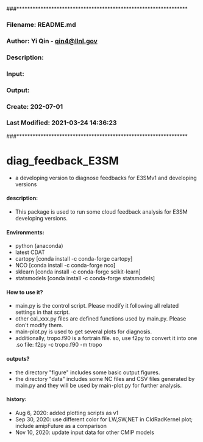 ###****************************************************************
###
###   Filename: README.md
###
###    Author: Yi Qin - qin4@llnl.gov
###    Description: 
###    Input: 
###    Output: 
###    Create: 202-07-01 
###    Last Modified: 2021-03-24 14:36:23
###****************************************************************


# diag_feedback_E3SM
- a developing version to diagnose feedbacks for E3SMv1 and developing versions

#### description:
- This package is used to run some cloud feedback analysis for E3SM developing versions.

#### Environments:
- python (anaconda)
- latest CDAT
- cartopy [conda install -c conda-forge cartopy]
- NCO [conda install -c conda-forge nco]
- sklearn [conda install -c conda-forge scikit-learn]
- statsmodels [conda install -c conda-forge statsmodels]

#### How to use it?
- main.py is the control script. Please modify it following all related settings in that script.
- other cal_xxx.py files are defined functions used by main.py. Please don't modify them.
- main-plot.py is used to get several plots for diagnosis. 
- additionally, tropo.f90 is a fortrain file. so, use f2py to convert it into one .so file: f2py -c tropo.f90 -m tropo

#### outputs?
- the directory "figure" includes some basic output figures.
- the directory "data" includes some NC files and CSV files generated by main.py and they will be used by main-plot.py for further analysis.


#### history:
- Aug 6, 2020: added plotting scripts as v1
- Sep 30, 2020: use different color for LW,SW,NET in CldRadKernel plot; include amipFuture as a comparison
- Nov 10, 2020: update input data for other CMIP models
